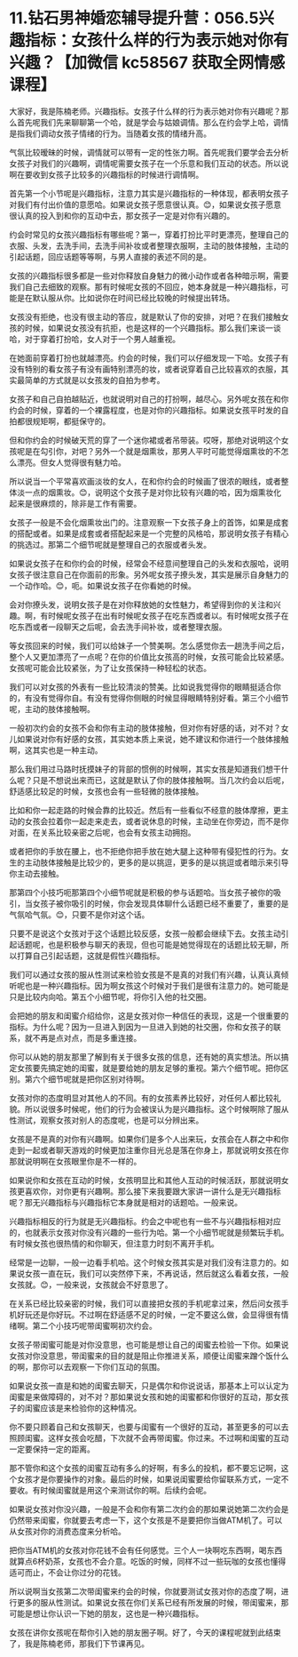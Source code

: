 # 11.钻石男神婚恋辅导提升营：056.5兴趣指标：女孩什么样的行为表示她对你有兴趣？【加微信 kc58567 获取全网情感课程】

大家好，我是陈楠老师。兴趣指标。女孩子什么样的行为表示她对你有兴趣呢？那么首先呢我们先来聊聊第一个哈，就是学会与姑娘调情。那么在约会学上哈，调情是指我们调动女孩子情绪的行为。当随着女孩的情绪升高。

气氛比较暧昧的时候，调情就可以带有一定的性张力啊。首先呢我们要学会去分析女孩子对我们的兴趣啊，调情呢需要女孩子在一个乐意和我们互动的状态。所以说啊在要收到女孩子比较多的兴趣指标的时候进行调情啊。

首先第一个小节呢是兴趣指标，注意力其实是兴趣指标的一种体现，都表明女孩子对我们有付出价值的意愿哈。如果说女孩子愿意很认真。😊，如果说女孩子愿意很认真的投入到和你的互动中去，那女孩子一定是对你有兴趣的。

约会时常见的女孩兴趣指标有哪些呢？第一，穿着打扮比平时更漂亮，整理自己的衣服、头发，去洗手间，去洗手间补妆或者整理衣服啊，主动的肢体接触，主动的引起话题，回应话题等等啊，与男人直接的表述不同的是。

女孩的兴趣指标很多都是一些对你释放自身魅力的微小动作或者各种暗示啊，需要我们自己去细致的观察。那有时候呢女孩的不回应，她本身就是一种兴趣指标，可能是在默认服从你。比如说你在时间已经比较晚的时候提出转场。

女孩没有拒绝，也没有很主动的答应，就是默认了你的安排，对吧？在我们接触女孩的时候，如果说女孩没有抗拒，也是这样的一个兴趣指标。那么我们来谈一谈哈，对于穿着打扮哈，女人对于一个男人越重视。

在她面前穿着打扮也就越漂亮。约会的时候，我们可以仔细发现一下哈。女孩子有没有特别的看女孩子有没有画特别漂亮的妆，或者说穿着自己比较喜欢的衣服，其实最简单的方式就是以女孩发的自拍为参考。

女孩子和自己自拍越贴近，也就说明对自己的打扮啊，越尽心。另外呢女孩在和你约会的时候，穿着的一个裸露程度，也是对你的兴趣指标。如果说女孩平时发的自拍都很规矩啊，都挺保守的。

但和你约会的时候破天荒的穿了一个迷你裙或者吊带装。哎呀，那绝对说明这个女孩呢是在勾引你，对吧？另外一个就是烟熏妆，那男人平时可能觉得烟熏妆的不怎么漂亮。但女人觉得很有魅力哈。

所以说当一个平常喜欢画淡妆的女人，在和你约会的时候画了很浓的眼线，或者整体淡一点的烟熏妆。😊，说明这个女孩子是对你比较有兴趣的哈，因为烟熏妆化起来是很麻烦的，除非是工作有需要。

女孩子一般是不会化烟熏妆出门的。注意观察一下女孩子身上的首饰，如果是成套的搭配或者。如果是成套或者搭配起来是一个完整的风格哈，那说明女孩子有精心的挑选过。那第二个细节呢就是整理自己的衣服或者头发。

如果说女孩子在和你约会的时候，经常会不经意间整理自己的头发和衣服哈，说明女孩子很注意自己在你面前的形象。另外呢女孩子撩头发，其实是展示自身魅力的一个动作哈。😊，呃。如果说女孩子在你看她的时候。

会对你撩头发，说明女孩子是在对你释放她的女性魅力，希望得到你的关注和兴趣。啊，有时候呢女孩子在出有时候呢女孩子在吃东西或者以。有时候呢女孩子在吃东西或者一段聊天之后呢，会去洗手间补妆，或者整理衣服。

等女孩回来的时候，我们可以给妹子一个赞美啊。怎么感觉你去一趟洗手间之后，整个人又更加漂亮了一点呢？在你的价值比女孩高的时候，女孩可能会比较紧感。女孩呢可能会比较紧张，为了让女孩保持一种轻松的状态。

我们可以对女孩的外表有一些比较清淡的赞美。比如说我觉得你的眼睛挺适合你的，有没有觉得你自。有没有觉得你侧眼的时候显得眼睛特别好看。第三个小细节呢，主动的肢体接触啊。

一般初次约会的女孩不会和你有主动的肢体接触，但对你有好感的话，对不对？女儿如果说对你有好感的女孩，其实她本质上来说，她不建议和你进行一个肢体接触啊，这其实也是一种主动。

那么我们用过马路时抚摸妹子的背部的惯例的时候啊，其实女孩是知道我们想干什么呢？只是不想说出来而已，这就是默认了你的肢体接触啊。当几次约会以后呢，舒适感比较足的时候，女孩也会有一些轻微的肢体接触。

比如和你一起走路的时候会靠的比较近。然后有一些看似不经意的肢体摩擦，更主动的女孩会拉着你一起走来走去，或者说休息的时候，主动坐在你旁边，而不是你对面，在关系比较亲密之后呢，也会有女孩主动拥抱。

或者把你的手放在腰上，也不拒绝你把手放在她大腿上这种带有侵犯性的行为。女生的主动肢体接触是比较少的，更多的是以挑逗，更多的是以挑逗或者暗示来引导你主动去接触。

那第四个小技巧呃那第四个小细节呢就是积极的参与话题哈。当女孩子被你的吸引，当女孩子被你吸引的时候，你会发现具体聊什么话题已经不重要了，重要的是气氛哈气氛。😊，只要不是你对这个话。

只要不是说这个女孩对于这个话题比较反感，女孩一般都会继续下去。女孩主动引起话题呢，也是积极参与聊天的表现，但也可能是她觉得现在的话题比较无聊，所以打算自己引起话题，这就是假性兴趣指标。

我们可以通过女孩的服从性测试来检验女孩是不是真的对我们有兴趣，认真认真倾听呢也是一种兴趣指标。因为啊女孩这个时候对于我们是很有注意力的。她可能是只是比较内向哈。第五个小细节呢，将你引入他的社交圈。

会把她的朋友和闺蜜介绍给你，这是女孩对你一种信任的表现，这是一个很重要的指标。为什么呢？因为一旦进入到因为一旦进入到她的社交圈，你和女孩子的联系，就不再是点对点，而是多重连接。

你可以从她的朋友那里了解到有关于很多女孩的信息，还有她的真实想法。所以搞定女孩要先搞定她的闺蜜，就是要给她的朋友足够的重视。第六个细节呢。把你区别。第六个细节呢就是把你区别对待啊。

女孩对你的态度明显对其他人的不同。有的女孩素养比较好，对任何人都比较礼貌。所以说很多时候呢，他们的行为会被误认为是兴趣指标。这个时候啊除了服从性测试，观察女孩对别人的态度呢，也是可以分辨出来。

女孩是不是真的对你有兴趣啊。如果你们是多个人出来玩，女孩会在人群之中和你走到一起或者聊天游戏的时候更加注重你目光总是落在你身上，那就说明女孩在你那就说明啊在女孩眼里你是不一样的。

如果说你和女孩在互动的时候，女孩明显比和其他人互动的时候活跃，那就说明女孩更喜欢你，对你更有兴趣啊。那么接下来我要跟大家讲一讲什么是无兴趣指标呢？那无兴趣指标与兴趣指标它本身就是相对的话题哈。一般来说。

兴趣指标相反的行为就是无兴趣指标。约会之中呢也有一些不与兴趣指标相对应的，也就表示女孩对你没有兴趣的一些行为哈。第一个小细节呢就是频繁玩手机。有时候女孩也很热情的和你聊天，但注意力时刻不离开手机。

经常是一边聊，一般一边看手机哈。这个时候女孩其实是对我们没有注意力的。如果说女孩一直在玩，我们可以突然停下来，不再说话，然后就这么看着女孩，一般女孩就。😊，一般来说，女孩就会不好意思了。

在关系已经比较亲密的时候，我们可以直接把女孩的手机呢拿过来，然后问女孩手机好玩还是你好玩。不过啊在舒适感不足的时候，一定不要这么做，会显得很有情绪啊。第二个小技巧呢带闺蜜啊初次约会。

女孩子带闺蜜可能是对你没意思，也可能是想让自己的闺蜜去检验一下你。如果说女孩对你没意思，带闺蜜来的目的就是阻止你推进关系，顺便让闺蜜来蹭个饭什么的啊，那你可以去观察一下你们互动的氛围。

如果说女孩一直是和她的闺蜜去聊天，只是偶尔和你说说话，那基本上可以认定为闺蜜是来做障碍的，对不对？那如果说女孩和她的闺蜜都和你很好的互动，那女孩子的闺蜜应该是来检验你的这种情况。

你不要只顾着自己和女孩聊天，也要与闺蜜有一个很好的互动，甚至更多的可以去照顾闺蜜。这样女孩会吃醋，下次就不会再带闺蜜。你过来。不过啊和闺蜜的互动一定要保持一定的距离。

那不管你和这个女孩的闺蜜互动有多么的好啊，有多么的投机，都不要忘记啊，这个女孩才是你要操作的对象。最后的时候，如果说闺蜜要给你留联系方式，一定不要收。有时候闺蜜就是用这个来测试你的啊。后续约会呢。

如果说女孩对你没兴趣，一般是不会和你有第二次约会的那如果说她第二次约会是仍然带来闺蜜，你就要去考虑一下，这个女孩是不是要把你当做ATM机了。可以从女孩对你的消费态度来分析哈。

把你当ATM机的女孩对你花钱不会有任何感觉。三个人一块啊吃东西啊，喝东西就算点6杯奶茶，女孩也不会介意。吃饭的时候，同样不过一些玩咖的女孩也懂得适可而止，不会让你过分的花钱。

所以说啊当女孩第二次带闺蜜来约会的时候，你就要测试女孩对你的态度了啊，进行更多的服从性测试。如果说女孩在你们关系已经有所发展的时候，带闺蜜来，那可能是想让你认识一下她的朋友，这也是一种兴趣指标。

女孩在讲你女孩呢在帮你引入她的朋友圈子啊。好了，今天的课程呢就到此结束了，我是陈楠老师，那我们下节课再见。

